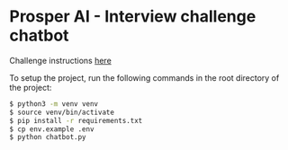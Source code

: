# Prosper AI - Interview challenge chatbot

Challenge instructions [here](https://docs.google.com/document/d/1XkoFRpwBeV5qhS8peAvwdkZExwwvsypTGXnCpper_mo/edit#heading=h.fqwdwdrm9pei)

To setup the project, run the following commands in the root directory of the project:
```bash
$ python3 -m venv venv
$ source venv/bin/activate
$ pip install -r requirements.txt
$ cp env.example .env
$ python chatbot.py
```
